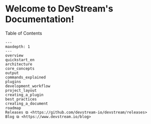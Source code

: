 # Welcome to DevStream's Documentation!

Table of Contents

```{toctree}
---
maxdepth: 1
---
overview
quickstart_en
architecture
core_concepts
output
commands_explained
plugins
development_workflow
project_layout
creating_a_plugin
best_practices
creating_a_document
roadmap
Releases ⧉ <https://github.com/devstream-io/devstream/releases>
Blog ⧉ <https://www.devstream.io/blog>
```
